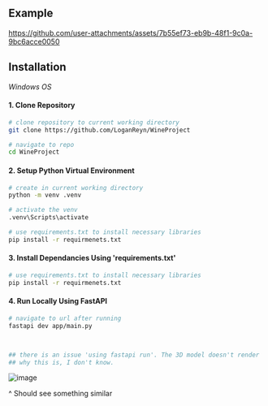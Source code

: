 

## Example 
https://github.com/user-attachments/assets/7b55ef73-eb9b-48f1-9c0a-9bc6acce0050

## Installation  

*Windows OS*

#### 1. Clone Repository 
```bash
# clone repository to current working directory 
git clone https://github.com/LoganReyn/WineProject

# navigate to repo
cd WineProject
```


#### 2. Setup Python Virtual Environment 
```bash
# create in current working directory
python -m venv .venv

# activate the venv
.venv\Scripts\activate

# use requirements.txt to install necessary libraries
pip install -r requirmenets.txt
```

#### 3. Install Dependancies Using 'requirements.txt'
```bash
# use requirements.txt to install necessary libraries
pip install -r requirmenets.txt
```


#### 4. Run Locally Using FastAPI
```bash
# navigate to url after running 
fastapi dev app/main.py



## there is an issue 'using fastapi run'. The 3D model doesn't render
## why this is, I don't know.
```

![image](https://github.com/user-attachments/assets/efd05761-bc77-405e-a697-57170453018e)
<figcaption> ^ Should see something similar </figcaption>
